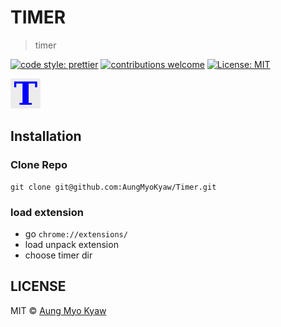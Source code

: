 # TIMER

> timer

[![code style: prettier][prettier]][prettier-url]
[![contributions welcome][contri]][contri-url]
[![License: MIT][license]][license-url]

<img src="./48.png" alt="timer">

## Installation

### Clone Repo

```shell
git clone git@github.com:AungMyoKyaw/Timer.git
```

### load extension

- go `chrome://extensions/`
- load unpack extension
- choose timer dir

## LICENSE

MIT © [Aung Myo Kyaw](https://github.com/AungMyoKyaw)

[contri]: https://img.shields.io/badge/contributions-welcome-brightgreen.svg?style=flat-square
[contri-url]: https://github.com/AungMyoKyaw/Timer/issues
[license]: https://img.shields.io/badge/License-MIT-brightgreen.svg?style=flat-square
[license-url]: https://opensource.org/licenses/MIT
[prettier]: https://img.shields.io/badge/code_style-prettier-ff69b4.svg?style=flat-square
[prettier-url]: https://github.com/prettier/prettier
